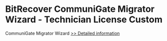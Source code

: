 # BitRecover CommuniGate Migrator Wizard - Technician License Custom
CommuniGate Migrator Wizard
[>> Detailed information](https://secure.shareit.com/shareit/product.html?productid=300982905&affiliateid=200057808)